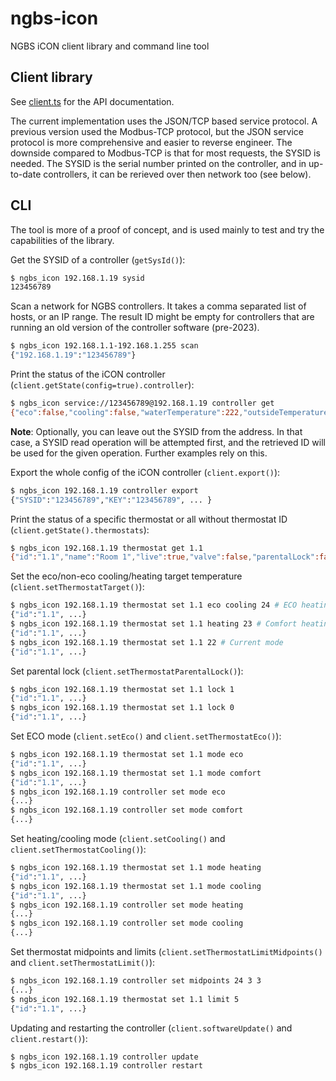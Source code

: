 # ngbs-icon

NGBS iCON client library and command line tool

## Client library

See [client.ts](src/client.ts) for the API documentation.

The current implementation uses the JSON/TCP based service protocol. A previous version used the Modbus-TCP protocol, but the JSON service protocol is more comprehensive and easier to reverse engineer. The downside compared to Modbus-TCP is that for most requests, the SYSID is needed. The SYSID is the serial number printed on the controller, and in up-to-date controllers, it can be rerieved over then network too (see below).

## CLI

The tool is more of a proof of concept, and is used mainly to test and try the capabilities of the library.

Get the SYSID of a controller (`getSysId()`):

```bash
$ ngbs_icon 192.168.1.19 sysid
123456789
```

Scan a network for NGBS controllers. It takes a comma separated list of hosts, or an IP range. The result ID
might be empty for controllers that are running an old version of the controller software (pre-2023).

```bash
$ ngbs_icon 192.168.1.1-192.168.1.255 scan
{"192.168.1.19":"123456789"}
```

Print the status of the iCON controller (`client.getState(config=true).controller`):

```bash
$ ngbs_icon service://123456789@192.168.1.19 controller get
{"eco":false,"cooling":false,"waterTemperature":222,"outsideTemperature":222,"midpoints":{"heating":23,"cooling":23,"ecoHeating":20,"ecoCooling":26},"firmwareVersion":1079,"configVersion":"20230110173134","timezone":"UTC","uptime":21,"config":{"name":"Test Controller","mixingValve":0,"thermostatHysteresis":0.5}}
```

**Note**: Optionally, you can leave out the SYSID from the address. In that case, a SYSID read operation will
be attempted first, and the retrieved ID will be used for the given operation. Further examples rely on this.

Export the whole config of the iCON controller (`client.export()`):

```bash
$ ngbs_icon 192.168.1.19 controller export
{"SYSID":"123456789","KEY":"123456789", ... }
```

Print the status of a specific thermostat or all without thermostat ID (`client.getState().thermostats`):

```bash
$ ngbs_icon 192.168.1.19 thermostat get 1.1
{"id":"1.1","name":"Room 1","live":true,"valve":false,"parentalLock":false,"eco":false,"ecoFollowsMaster":true,"cooling":false,"temperature":24.4,"humidity":38.2,"dew":10.2,"dewProtection":false,"frost":false,"target":23.5,"targets":{"heating":23.5,"cooling":27,"ecoHeating":18,"ecoCooling":27},"floorHeatingOffset":1,"floorCoolingOffset":0,"limit":5}
```

Set the eco/non-eco cooling/heating target temperature (`client.setThermostatTarget()`):

```bash
$ ngbs_icon 192.168.1.19 thermostat set 1.1 eco cooling 24 # ECO heating
{"id":"1.1", ...}
$ ngbs_icon 192.168.1.19 thermostat set 1.1 heating 23 # Comfort heating
{"id":"1.1", ...}
$ ngbs_icon 192.168.1.19 thermostat set 1.1 22 # Current mode
{"id":"1.1", ...}
```

Set parental lock (`client.setThermostatParentalLock()`):

```bash
$ ngbs_icon 192.168.1.19 thermostat set 1.1 lock 1
{"id":"1.1", ...}
$ ngbs_icon 192.168.1.19 thermostat set 1.1 lock 0
{"id":"1.1", ...}
```

Set ECO mode (`client.setEco()` and `client.setThermostatEco()`):

```bash
$ ngbs_icon 192.168.1.19 thermostat set 1.1 mode eco
{"id":"1.1", ...}
$ ngbs_icon 192.168.1.19 thermostat set 1.1 mode comfort
{"id":"1.1", ...}
$ ngbs_icon 192.168.1.19 controller set mode eco
{...}
$ ngbs_icon 192.168.1.19 controller set mode comfort
{...}
```

Set heating/cooling mode (`client.setCooling()` and `client.setThermostatCooling()`):

```bash
$ ngbs_icon 192.168.1.19 thermostat set 1.1 mode heating
{"id":"1.1", ...}
$ ngbs_icon 192.168.1.19 thermostat set 1.1 mode cooling
{"id":"1.1", ...}
$ ngbs_icon 192.168.1.19 controller set mode heating
{...}
$ ngbs_icon 192.168.1.19 controller set mode cooling
{...}
```

Set thermostat midpoints and limits (`client.setThermostatLimitMidpoints()` and `client.setThermostatLimit()`):

```bash
$ ngbs_icon 192.168.1.19 controller set midpoints 24 3 3
{...}
$ ngbs_icon 192.168.1.19 thermostat set 1.1 limit 5
{"id":"1.1", ...}
```

Updating and restarting the controller (`client.softwareUpdate()` and `client.restart()`):

```bash
$ ngbs_icon 192.168.1.19 controller update
$ ngbs_icon 192.168.1.19 controller restart
```
